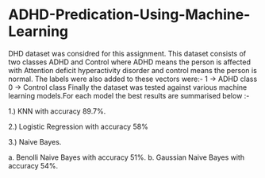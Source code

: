 # ADHD-Predication-Using-Machine-Learning
DHD dataset was considred for this assignment. This dataset consists of two classes ADHD and Control where ADHD means the person is affected with Attention deficit hyperactivity disorder and control means the person is normal. The labels were also added to these vectors were:- 1 -> ADHD class 0 -> Control class Finally the dataset was tested against various machine learning models.For each model the best results are summarised below :-

1.) KNN with accuracy 89.7%.

2.) Logistic Regression with accuracy 58%

3.) Naive Bayes.

a. Benolli Naive Bayes with accuracy 51%. 
b. Gaussian Naive Bayes with accuracy 54%. 
